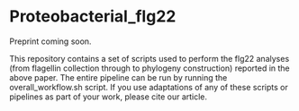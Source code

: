 # Proteobacterial_flg22
 
 Preprint coming soon.
 
 This repository contains a set of scripts used to perform the flg22 analyses (from flagellin collection through to phylogeny construction) reported in the above paper. The entire pipeline can be run by running the overall_workflow.sh script. If you use adaptations of any of these scripts or pipelines as part of your work, please cite our article.
